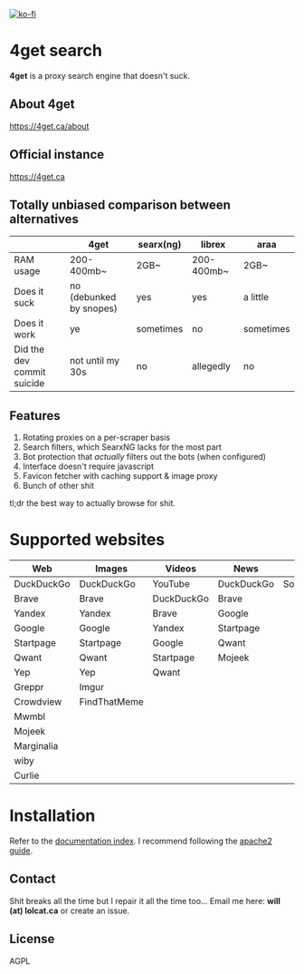 [![ko-fi](https://ko-fi.com/img/githubbutton_sm.svg)](https://ko-fi.com/W7W2OZK5H)

# 4get search
**4get** is a proxy search engine that doesn't suck.

## About 4get
https://4get.ca/about

## Official instance
https://4get.ca

## Totally unbiased comparison between alternatives

|                            | 4get                    | searx(ng) | librex      | araa      |
|----------------------------|-------------------------|-----------|-------------|-----------|
| RAM usage                  | 200-400mb~              | 2GB~      | 200-400mb~  | 2GB~      |
| Does it suck               | no (debunked by snopes) | yes       | yes         | a little  |
| Does it work               | ye                      | sometimes | no          | sometimes |
| Did the dev commit suicide | not until my 30s        | no        | allegedly   | no        |

## Features
1. Rotating proxies on a per-scraper basis
2. Search filters, which SearxNG lacks for the most part
3. Bot protection that *actually* filters out the bots (when configured)
4. Interface doesn't require javascript
5. Favicon fetcher with caching support & image proxy
6. Bunch of other shit

tl;dr the best way to actually browse for shit.

# Supported websites

| Web        | Images       | Videos     | News       | Music      | Autocompleter |
|------------|--------------|------------|------------|------------|---------------|
| DuckDuckGo | DuckDuckGo   | YouTube    | DuckDuckGo | Soundcloud | Brave         |
| Brave      | Brave        | DuckDuckGo | Brave      |            | DuckDuckGo    |
| Yandex     | Yandex       | Brave      | Google     |            | Yandex        |
| Google     | Google       | Yandex     | Startpage  |            | Google        |
| Startpage  | Startpage    | Google     | Qwant      |            | Startpage     |
| Qwant      | Qwant        | Startpage  | Mojeek     |            | Qwant         |
| Yep        | Yep          | Qwant      |            |            | Yep           |
| Greppr     | Imgur        |            |            |            | Marginalia    |
| Crowdview  | FindThatMeme |            |            |            | YouTube       |
| Mwmbl      |              |            |            |            | Soundcloud    |
| Mojeek     |              |            |            |            |               |
| Marginalia |              |            |            |            |               |
| wiby       |              |            |            |            |               |
| Curlie     |              |            |            |            |               |

# Installation
Refer to the <a href="https://git.lolcat.ca/lolcat/4get/src/branch/master/docs/">documentation index</a>. I recommend following the <a href="https://git.lolcat.ca/lolcat/4get/src/branch/master/docs/apache2.md">apache2 guide</a>.

## Contact
Shit breaks all the time but I repair it all the time too... Email me here: <b>will (at) lolcat.ca</b> or create an issue.

## License
AGPL
